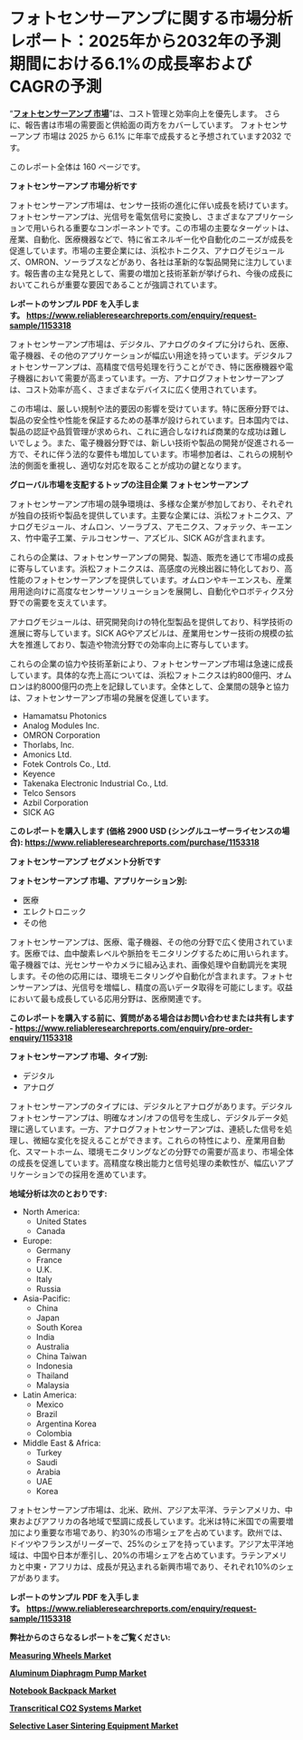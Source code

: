 <p><h1>フォトセンサーアンプに関する市場分析レポート：2025年から2032年の予測期間における6.1%の成長率およびCAGRの予測</h1></p><p>&ldquo;<strong><a href="https://www.reliableresearchreports.com/photosensor-amplifier-r1153318?utm_campaign=110&utm_medium=9&utm_source=Github&utm_content=ia&utm_term=20022025&utm_id=photosensor-amplifier">フォトセンサーアンプ 市場</a></strong>&rdquo;は、コスト管理と効率向上を優先します。 さらに、報告書は市場の需要面と供給面の両方をカバーしています。 フォトセンサーアンプ 市場は 2025 から 6.1% に年率で成長すると予想されています2032 です。</p>
<p>このレポート全体は 160 ページです。</p>
<p><strong>フォトセンサーアンプ 市場分析です</strong></p>
<p><p>フォトセンサーアンプ市場は、センサー技術の進化に伴い成長を続けています。フォトセンサーアンプは、光信号を電気信号に変換し、さまざまなアプリケーションで用いられる重要なコンポーネントです。この市場の主要なターゲットは、産業、自動化、医療機器などで、特に省エネルギー化や自動化のニーズが成長を促進しています。市場の主要企業には、浜松ホトニクス、アナログモジュールズ、OMRON、ソーラブスなどがあり、各社は革新的な製品開発に注力しています。報告書の主な発見として、需要の増加と技術革新が挙げられ、今後の成長においてこれらが重要な要因であることが強調されています。 </p></p>
<p><strong>レポートのサンプル PDF を入手します。&nbsp;<a href="https://www.reliableresearchreports.com/enquiry/request-sample/1153318?utm_campaign=110&utm_medium=9&utm_source=Github&utm_content=ia&utm_term=20022025&utm_id=photosensor-amplifier">https://www.reliableresearchreports.com/enquiry/request-sample/1153318</a></strong></p>
<p><p>フォトセンサーアンプ市場は、デジタル、アナログのタイプに分けられ、医療、電子機器、その他のアプリケーションが幅広い用途を持っています。デジタルフォトセンサーアンプは、高精度で信号処理を行うことができ、特に医療機器や電子機器において需要が高まっています。一方、アナログフォトセンサーアンプは、コスト効率が高く、さまざまなデバイスに広く使用されています。</p><p>この市場は、厳しい規制や法的要因の影響を受けています。特に医療分野では、製品の安全性や性能を保証するための基準が設けられています。日本国内では、製品の認証や品質管理が求められ、これに適合しなければ商業的な成功は難しいでしょう。また、電子機器分野では、新しい技術や製品の開発が促進される一方で、それに伴う法的な要件も増加しています。市場参加者は、これらの規制や法的側面を重視し、適切な対応を取ることが成功の鍵となります。</p></p>
<p><strong>グローバル市場を支配するトップの注目企業 フォトセンサーアンプ</strong></p>
<p><p>フォトセンサーアンプ市場の競争環境は、多様な企業が参加しており、それぞれが独自の技術や製品を提供しています。主要な企業には、浜松フォトニクス、アナログモジュール、オムロン、ソーラブス、アモニクス、フォテック、キーエンス、竹中電子工業、テルコセンサー、アズビル、SICK AGが含まれます。</p><p>これらの企業は、フォトセンサーアンプの開発、製造、販売を通じて市場の成長に寄与しています。浜松フォトニクスは、高感度の光検出器に特化しており、高性能のフォトセンサーアンプを提供しています。オムロンやキーエンスも、産業用用途向けに高度なセンサーソリューションを展開し、自動化やロボティクス分野での需要を支えています。</p><p>アナログモジュールは、研究開発向けの特化型製品を提供しており、科学技術の進展に寄与しています。SICK AGやアズビルは、産業用センサー技術の規模の拡大を推進しており、製造や物流分野での効率向上に寄与しています。</p><p>これらの企業の協力や技術革新により、フォトセンサーアンプ市場は急速に成長しています。具体的な売上高については、浜松フォトニクスは約800億円、オムロンは約8000億円の売上を記録しています。全体として、企業間の競争と協力は、フォトセンサーアンプ市場の発展を促進しています。</p></p>
<p><ul><li>Hamamatsu Photonics</li><li>Analog Modules Inc.</li><li>OMRON Corporation</li><li>Thorlabs, Inc.</li><li>Amonics Ltd.</li><li>Fotek Controls Co., Ltd.</li><li>Keyence</li><li>Takenaka Electronic Industrial Co., Ltd.</li><li>Telco Sensors</li><li>Azbil Corporation</li><li>SICK AG</li></ul></p>
<p><strong>このレポートを購入します (価格 2900 USD (シングルユーザーライセンスの場合):&nbsp;<a href="https://www.reliableresearchreports.com/purchase/1153318?utm_campaign=110&utm_medium=9&utm_source=Github&utm_content=ia&utm_term=20022025&utm_id=photosensor-amplifier">https://www.reliableresearchreports.com/purchase/1153318</a></strong></p>
<p><strong>フォトセンサーアンプ セグメント分析です</strong></p>
<p><strong>フォトセンサーアンプ 市場、アプリケーション別:</strong></p>
<p><ul><li>医療</li><li>エレクトロニック</li><li>その他</li></ul></p>
<p><p>フォトセンサーアンプは、医療、電子機器、その他の分野で広く使用されています。医療では、血中酸素レベルや脈拍をモニタリングするために用いられます。電子機器では、光センサーやカメラに組み込まれ、画像処理や自動調光を実現します。その他の応用には、環境モニタリングや自動化が含まれます。フォトセンサーアンプは、光信号を増幅し、精度の高いデータ取得を可能にします。収益において最も成長している応用分野は、医療関連です。</p></p>
<p><strong>このレポートを購入する前に、質問がある場合はお問い合わせまたは共有します - <a href="https://www.reliableresearchreports.com/enquiry/pre-order-enquiry/1153318?utm_campaign=110&utm_medium=9&utm_source=Github&utm_content=ia&utm_term=20022025&utm_id=photosensor-amplifier">https://www.reliableresearchreports.com/enquiry/pre-order-enquiry/1153318</a></strong></p>
<p><strong>フォトセンサーアンプ 市場、タイプ別:</strong></p>
<p><ul><li>デジタル</li><li>アナログ</li></ul></p>
<p><p>フォトセンサーアンプのタイプには、デジタルとアナログがあります。デジタルフォトセンサーアンプは、明確なオン/オフの信号を生成し、デジタルデータ処理に適しています。一方、アナログフォトセンサーアンプは、連続した信号を処理し、微細な変化を捉えることができます。これらの特性により、産業用自動化、スマートホーム、環境モニタリングなどの分野での需要が高まり、市場全体の成長を促進しています。高精度な検出能力と信号処理の柔軟性が、幅広いアプリケーションでの採用を進めています。</p></p>
<p><strong>地域分析は次のとおりです:</strong></p>
<p><ul>
    <li>
        North America:
        <ul>
            <li>United States</li>
            <li>Canada</li>
        </ul>
    </li>
    <li>
        Europe:
        <ul>
            <li>Germany</li>
            <li>France</li>
            <li>U.K.</li>
            <li>Italy</li>
            <li>Russia</li>
        </ul>
    </li>
    <li>
        Asia-Pacific:
        <ul>
            <li>China</li>
            <li>Japan</li>
            <li>South Korea</li>
            <li>India</li>
            <li>Australia</li>
            <li>China Taiwan</li>
            <li>Indonesia</li>
            <li>Thailand</li>
            <li>Malaysia</li>
        </ul>
    </li>
    <li>
        Latin America:
        <ul>
            <li>Mexico</li>
            <li>Brazil</li>
            <li>Argentina Korea</li>
            <li>Colombia</li>
        </ul>
    </li>
    <li>
        Middle East & Africa:
        <ul>
            <li>Turkey</li>
            <li>Saudi</li>
            <li>Arabia</li>
            <li>UAE</li>
            <li>Korea</li>
        </ul>
    </li>
    </ul></p>
<p><p>フォトセンサーアンプ市場は、北米、欧州、アジア太平洋、ラテンアメリカ、中東およびアフリカの各地域で堅調に成長しています。北米は特に米国での需要増加により重要な市場であり、約30%の市場シェアを占めています。欧州では、ドイツやフランスがリーダーで、25%のシェアを持っています。アジア太平洋地域は、中国や日本が牽引し、20%の市場シェアを占めています。ラテンアメリカと中東・アフリカは、成長が見込まれる新興市場であり、それぞれ10%のシェアがあります。</p></p>
<p><strong>レポートのサンプル PDF を入手します。&nbsp;<a href="https://www.reliableresearchreports.com/enquiry/request-sample/1153318?utm_campaign=110&utm_medium=9&utm_source=Github&utm_content=ia&utm_term=20022025&utm_id=photosensor-amplifier">https://www.reliableresearchreports.com/enquiry/request-sample/1153318</a></strong></p>
<p><strong></strong></p>
<p><strong></strong></p>
<p><strong></strong></p>
<p><strong></strong></p>
<p><strong>弊社からのさらなるレポートをご覧ください:</strong></p>
<p><strong><p><a href="https://github.com/boysabotzoc/Market-Research-Report-List-1/blob/main/measuring-wheels-market.md?utm_campaign=110&utm_medium=9&utm_source=Github&utm_content=ia&utm_term=20022025&utm_id=photosensor-amplifier">Measuring Wheels Market</a></p><p><a href="https://github.com/aistraasinyo/Market-Research-Report-List-1/blob/main/aluminum-diaphragm-pump-market.md?utm_campaign=110&utm_medium=9&utm_source=Github&utm_content=ia&utm_term=20022025&utm_id=photosensor-amplifier">Aluminum Diaphragm Pump Market</a></p><p><a href="https://github.com/ivetasyizhi/Market-Research-Report-List-1/blob/main/notebook-backpack-market.md?utm_campaign=110&utm_medium=9&utm_source=Github&utm_content=ia&utm_term=20022025&utm_id=photosensor-amplifier">Notebook Backpack Market</a></p><p><a href="https://github.com/sadimsamid/Market-Research-Report-List-1/blob/main/transcritical-co2-systems-market.md?utm_campaign=110&utm_medium=9&utm_source=Github&utm_content=ia&utm_term=20022025&utm_id=photosensor-amplifier">Transcritical CO2 Systems Market</a></p><p><a href="https://github.com/penecorodz74/Market-Research-Report-List-1/blob/main/selective-laser-sintering-equipment-market.md?utm_campaign=110&utm_medium=9&utm_source=Github&utm_content=ia&utm_term=20022025&utm_id=photosensor-amplifier">Selective Laser Sintering Equipment Market</a></p></strong></p>